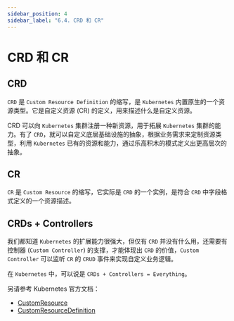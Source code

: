 ```yaml
---
sidebar_position: 4
sidebar_label: "6.4. CRD 和 CR"
---
```


# CRD 和 CR

## CRD

`CRD` 是 `Custom Resource Definition` 的缩写，是 `Kubernetes` 内置原生的一个资源类型。它是自定义资源 (CR) 的定义，用来描述什么是自定义资源。

CRD 可以向 `Kubernetes` 集群注册一种新资源，用于拓展 `Kubernetes` 集群的能力。有了 `CRD`，就可以自定义底层基础设施的抽象，根据业务需求来定制资源类型，利用 `Kubernetes` 已有的资源和能力，通过乐高积木的模式定义出更高层次的抽象。

## CR

`CR` 是 `Custom Resource` 的缩写，它实际是 `CRD` 的一个实例，是符合 `CRD` 中字段格式定义的一个资源描述。

## CRDs + Controllers

我们都知道 `Kubernetes` 的扩展能力很强大，但仅有 `CRD` 并没有什么用，还需要有控制器 (`Custom Controller`) 的支撑，才能体现出 `CRD` 的价值，`Custom Controller` 可以监听 `CR` 的 `CRUD` 事件来实现自定义业务逻辑。

在 `Kubernetes` 中，可以说是 `CRDs + Controllers = Everything`。

另请参考 Kubernetes 官方文档：

- [CustomResource](https://kubernetes.io/zh/docs/concepts/extend-kubernetes/api-extension/custom-resources/)
- [CustomResourceDefinition](https://kubernetes.io/zh/docs/tasks/extend-kubernetes/custom-resources/custom-resource-definitions/)